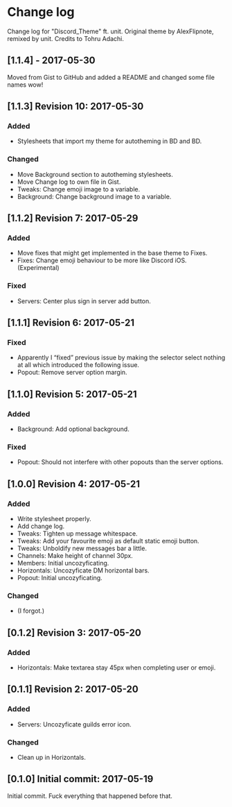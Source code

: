 # Change log
Change log for "Discord_Theme" ft. unit. Original theme by AlexFlipnote, remixed by unit. Credits to Tohru Adachi.

## [1.1.4] - 2017-05-30
Moved from Gist to GitHub and added a README and changed some file names wow!

## [1.1.3] Revision 10: 2017-05-30
### Added
- Stylesheets that import my theme for autotheming in BD and BD.
### Changed
- Move Background section to autotheming stylesheets.
- Move Change log to own file in Gist.
- Tweaks: Change emoji image to a variable.
- Background: Change background image to a variable.

## [1.1.2] Revision 7: 2017-05-29
### Added
- Move fixes that might get implemented in the base theme to Fixes.
- Fixes: Change emoji behaviour to be more like Discord iOS. (Experimental)
### Fixed
- Servers: Center plus sign in server add button.

## [1.1.1] Revision 6: 2017-05-21
### Fixed
- Apparently I “fixed” previous issue by making the selector select
nothing at all which introduced the following issue.
- Popout: Remove server option margin.

## [1.1.0] Revision 5: 2017-05-21
### Added
- Background: Add optional background.
### Fixed
- Popout: Should not interfere with other popouts than the server options.

## [1.0.0] Revision 4: 2017-05-21
### Added
- Write stylesheet properly.
- Add change log.
- Tweaks: Tighten up message whitespace.
- Tweaks: Add your favourite emoji as default static emoji button.
- Tweaks: Unboldify new messages bar a little.
- Channels: Make height of channel 30px.
- Members: Initial uncozyficating.
- Horizontals: Uncozyficate DM horizontal bars.
- Popout: Initial uncozyficating.
### Changed
- (I forgot.)

## [0.1.2] Revision 3: 2017-05-20
### Added
- Horizontals: Make textarea stay 45px when completing user or emoji.

## [0.1.1] Revision 2: 2017-05-20
### Added
- Servers: Uncozyficate guilds error icon.
### Changed
- Clean up in Horizontals.

## [0.1.0] Initial commit: 2017-05-19
Initial commit. Fuck everything that happened before that.
